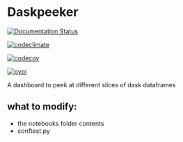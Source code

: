 # Daskpeeker

[![Documentation Status](https://readthedocs.org/projects/daskpeeker/badge/?version=latest)](https://jelm.readthedocs.io/en/daskpeeker/?badge=latest)

[![codeclimate](https://img.shields.io/codeclimate/maintainability/endremborza/daskpeeker.svg)](https://codeclimate.com/github/endremborza/daskpeeker)

[![codecov](https://img.shields.io/codecov/c/github/endremborza/daskpeeker)](https://codecov.io/gh/endremborza/daskpeeker)

[![pypi](https://img.shields.io/pypi/v/daskpeeker.svg)](https://pypi.org/project/daskpeeker/)

A dashboard to peek at different slices of dask dataframes



## what to modify:

- the notebooks folder contents
- conftest.py
